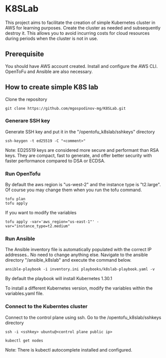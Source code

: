 # K8SLab
This project aims to facilitate the creation of simple Kubernetes cluster in AWS for learning purposes. Create the cluster as needed and subsequently destroy it. This allows you to avoid incurring costs for cloud resources during periods when the cluster is not in use. 


## Prerequisite
You should have AWS account created. Install and configure the AWS CLI. OpenToFu and Ansible are also necessary.

## How to create simple K8S lab
Clone the repository 

```
git clone https://github.com/mgospodinov-mg/K8SLab.git
```

### Generare SSH key

Generate SSH key and put it in the "<path>/opentofu_k8slab/sshkeys" directory

```
ssh-keygen -t ed25519 -C "<comment>"
```
Note: ED25519 keys are considered more secure and performant than RSA keys.
They are compact, fast to generate, and offer better security with faster performance compared to DSA or ECDSA.

### Run OpenTofu 

By default the aws region is "us-west-2" and the instance type is "t2.large". Of course you may change them when you run the tofu command.

```
tofu plan
tofu apply
```
If you want to modify the variables

```
tofu apply -var='aws_region="us-east-1"' -var="instance_type=t2.medium"
```

### Run Ansible

The Ansible inventory file is automatically populated with the correct IP addresses.. No need to change anything else.
Navigate to the ansible directory "<path>/ansible_k8slab" and execute the command below. 

```
ansible-playbook -i inventory.ini playbooks/k8slab-playbook.yaml -v
```

By default the playbook will install Kubernetes 1.30.1

To install a different Kubernetes version, modify the variables within the variables.yaml file.

### Connect to the Kuberntes cluster

Connect to the control plane using ssh. Go to the <path>/opentofu_k8slab/sshkeys directory

```
ssh -i <sshkey> ubuntu@<control plane public ip>
```

```
kubectl get nodes
```

Note: There is kubectl autocomplete installed and configured. 

